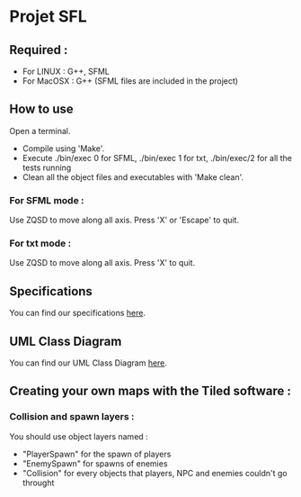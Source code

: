 # Projet SFL

## Required :
- For LINUX : G++, SFML 
- For MacOSX : G++ (SFML files are included in the project)

## How to use
Open a terminal.
- Compile using 'Make'.
- Execute ./bin/exec 0 for SFML, ./bin/exec 1 for txt, ./bin/exec/2 for all the tests running
- Clean all the object files and executables with 'Make clean'.
### For SFML mode :
Use ZQSD to move along all axis. Press 'X' or 'Escape' to quit.
### For txt mode :
Use ZQSD to move along all axis. Press 'X' to quit.

## Specifications 
You can find our specifications [here](https://docs.google.com/document/d/1M3ReGvUai9tsUhxqgG_X2tHgvNp70VFRoiY18aw6FXw/edit#heading=h.z6ne0og04bp5).

## UML Class Diagram
You can find our UML Class Diagram [here](https://app.diagrams.net/?state=%7B%22ids%22:%5B%221cDj2nZ69OLlIY6NArtj_65bF8BKCwmA5%22%5D,%22action%22:%22open%22,%22userId%22:%22101499938783679469280%22,%22resourceKeys%22:%7B%7D%7D).


## Creating your own maps with the Tiled software :
### Collision and spawn layers :
You should use object layers named :
- "PlayerSpawn" for the spawn of players
- "EnemySpawn" for spawns of enemies
- "Collision" for every objects that players, NPC and enemies couldn't go throught

